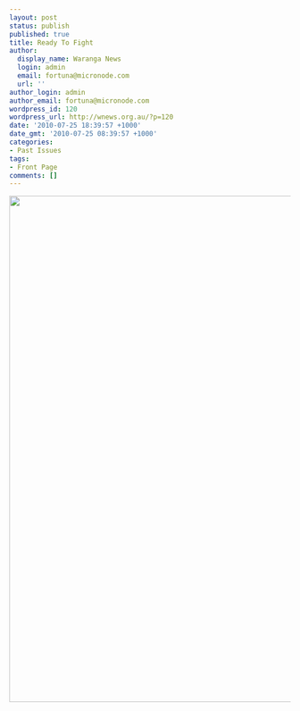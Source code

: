 ```yaml
---
layout: post
status: publish
published: true
title: Ready To Fight
author:
  display_name: Waranga News
  login: admin
  email: fortuna@micronode.com
  url: ''
author_login: admin
author_email: fortuna@micronode.com
wordpress_id: 120
wordpress_url: http://wnews.org.au/?p=120
date: '2010-07-25 18:39:57 +1000'
date_gmt: '2010-07-25 08:39:57 +1000'
categories:
- Past Issues
tags:
- Front Page
comments: []
---
```

<p><a href="http://wnews.org.au/wp-content/uploads/2010/07/8-July-2010.jpg"><img class="alignnone size-full wp-image-111" title="8 July 2010" src="http://wnews.org.au/wp-content/uploads/2010/07/8-July-2010.jpg" alt="" width="624" height="907" /></a></p>
